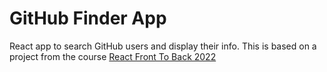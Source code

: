 # GitHub Finder App

React app to search GitHub users and display their info. This is based on a project from the course [React Front To Back 2022](https://www.udemy.com/course/react-front-to-back-2022/)

